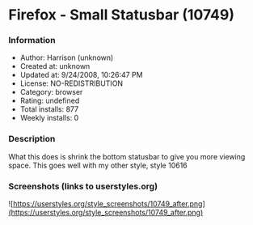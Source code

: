 # Firefox - Small Statusbar (10749)

### Information
- Author: Harrison (unknown)
- Created at: unknown
- Updated at: 9/24/2008, 10:26:47 PM
- License: NO-REDISTRIBUTION
- Category: browser
- Rating: undefined
- Total installs: 877
- Weekly installs: 0


### Description
What this does is shrink the bottom statusbar to give you more viewing space. This goes well with my other style, style 10616


### Screenshots (links to userstyles.org)
![https://userstyles.org/style_screenshots/10749_after.png](https://userstyles.org/style_screenshots/10749_after.png)


